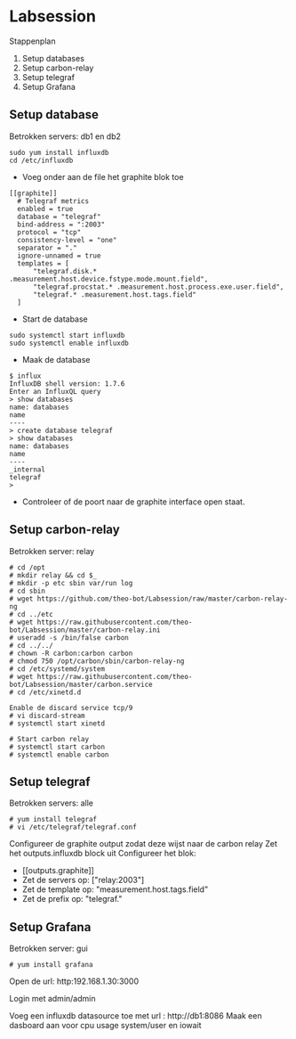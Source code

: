 # Labsession

Stappenplan
1. Setup databases
2. Setup carbon-relay
3. Setup telegraf
4. Setup Grafana


## Setup database

Betrokken servers: db1 en db2

```
sudo yum install influxdb
cd /etc/influxdb
```

* Voeg onder aan de file het graphite blok toe
```
[[graphite]]
  # Telegraf metrics
  enabled = true
  database = "telegraf"
  bind-address = ":2003"
  protocol = "tcp"
  consistency-level = "one"
  separator = "."
  ignore-unnamed = true
  templates = [
      "telegraf.disk.* .measurement.host.device.fstype.mode.mount.field",
      "telegraf.procstat.* .measurement.host.process.exe.user.field",
      "telegraf.* .measurement.host.tags.field"
  ]
  ```
  
* Start de database

```
sudo systemctl start influxdb
sudo systemctl enable influxdb
```

* Maak de database

```
$ influx
InfluxDB shell version: 1.7.6
Enter an InfluxQL query
> show databases
name: databases
name
----
> create database telegraf
> show databases
name: databases
name
----
_internal
telegraf
>
```

* Controleer of de poort naar de graphite interface open staat.


## Setup carbon-relay

Betrokken server: relay
```
# cd /opt
# mkdir relay && cd $_
# mkdir -p etc sbin var/run log
# cd sbin
# wget https://github.com/theo-bot/Labsession/raw/master/carbon-relay-ng
# cd ../etc
# wget https://raw.githubusercontent.com/theo-bot/Labsession/master/carbon-relay.ini
# useradd -s /bin/false carbon
# cd ../../
# chown -R carbon:carbon carbon
# chmod 750 /opt/carbon/sbin/carbon-relay-ng
# cd /etc/systemd/system
# wget https://raw.githubusercontent.com/theo-bot/Labsession/master/carbon.service
# cd /etc/xinetd.d

Enable de discard service tcp/9
# vi discard-stream
# systemctl start xinetd

# Start carbon relay
# systemctl start carbon
# systemctl enable carbon
```

## Setup telegraf

Betrokken servers: alle
```
# yum install telegraf
# vi /etc/telegraf/telegraf.conf
```

Configureer de graphite output zodat deze wijst naar de carbon relay
Zet het outputs.influxdb block uit
Configureer het blok:
- [[outputs.graphite]]
- Zet de servers op: ["relay:2003"]
- Zet de template op: "measurement.host.tags.field"
- Zet de prefix op: "telegraf."

## Setup Grafana
Betrokken server: gui

```
# yum install grafana
```
Open de url: http:192.168.1.30:3000

Login met admin/admin

Voeg een influxdb datasource toe met url : http://db1:8086
Maak een dasboard aan voor cpu usage system/user en iowait

